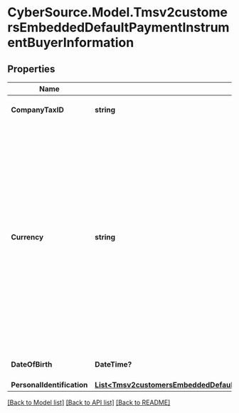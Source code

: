 # CyberSource.Model.Tmsv2customersEmbeddedDefaultPaymentInstrumentBuyerInformation
## Properties

Name | Type | Description | Notes
------------ | ------------- | ------------- | -------------
**CompanyTaxID** | **string** | Company&#39;s tax identifier. This is only used for eCheck service.  | [optional] 
**Currency** | **string** | Currency used for the order. Use the three-character I[ISO Standard Currency Codes.](http://apps.cybersource.com/library/documentation/sbc/quickref/currencies.pdf)  For details about currency as used in partial authorizations, see \&quot;Features for Debit Cards and Prepaid Cards\&quot; in the [Credit Card Services Using the SCMP API Guide](https://apps.cybersource.com/library/documentation/dev_guides/CC_Svcs_SCMP_API/html/)  For an authorization reversal (&#x60;reversalInformation&#x60;) or a capture (&#x60;processingOptions.capture&#x60; is set to &#x60;true&#x60;), you must use the same currency that you used in your payment authorization request.  #### DCC for First Data Your local currency. For details, see the &#x60;currency&#x60; field description in [Dynamic Currency Conversion For First Data Using the SCMP API](http://apps.cybersource.com/library/documentation/dev_guides/DCC_FirstData_SCMP/DCC_FirstData_SCMP_API.pdf).  | [optional] 
**DateOfBirth** | **DateTime?** | Date of birth of the customer. Format: YYYY-MM-DD  | [optional] 
**PersonalIdentification** | [**List&lt;Tmsv2customersEmbeddedDefaultPaymentInstrumentBuyerInformationPersonalIdentification&gt;**](Tmsv2customersEmbeddedDefaultPaymentInstrumentBuyerInformationPersonalIdentification.md) |  | [optional] 

[[Back to Model list]](../README.md#documentation-for-models) [[Back to API list]](../README.md#documentation-for-api-endpoints) [[Back to README]](../README.md)

